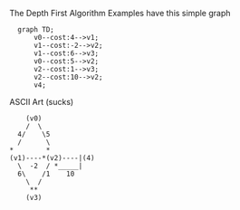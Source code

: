 The Depth First Algorithm Examples have this simple graph

```mermaid
  graph TD;
      v0--cost:4-->v1;
      v1--cost:-2-->v2;
      v1--cost:6-->v3;
      v0--cost:5-->v2;
      v2--cost:1-->v3;
      v2--cost:10-->v2;
      v4;
```

ASCII Art (sucks)
```
    (v0)
    /  \
  4/    \5
  /      \
*        *
(v1)----*(v2)----|(4)
  \  -2  / *_____|
  6\    /1    10
    \  /
     **
    (v3)
```            
